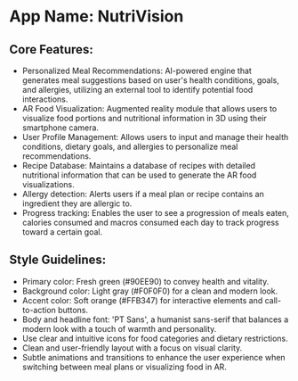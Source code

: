 # **App Name**: NutriVision

## Core Features:

- Personalized Meal Recommendations: AI-powered engine that generates meal suggestions based on user's health conditions, goals, and allergies, utilizing an external tool to identify potential food interactions.
- AR Food Visualization: Augmented reality module that allows users to visualize food portions and nutritional information in 3D using their smartphone camera.
- User Profile Management: Allows users to input and manage their health conditions, dietary goals, and allergies to personalize meal recommendations.
- Recipe Database: Maintains a database of recipes with detailed nutritional information that can be used to generate the AR food visualizations.
- Allergy detection: Alerts users if a meal plan or recipe contains an ingredient they are allergic to.
- Progress tracking: Enables the user to see a progression of meals eaten, calories consumed and macros consumed each day to track progress toward a certain goal.

## Style Guidelines:

- Primary color: Fresh green (#90EE90) to convey health and vitality.
- Background color: Light gray (#F0F0F0) for a clean and modern look.
- Accent color: Soft orange (#FFB347) for interactive elements and call-to-action buttons.
- Body and headline font: 'PT Sans', a humanist sans-serif that balances a modern look with a touch of warmth and personality.
- Use clear and intuitive icons for food categories and dietary restrictions.
- Clean and user-friendly layout with a focus on visual clarity.
- Subtle animations and transitions to enhance the user experience when switching between meal plans or visualizing food in AR.